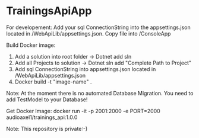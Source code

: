 # TrainingsApiApp

For developement:
Add your sql ConnectionString into the appsettings.json located in /WebApiLib/appsettings.json. Copy file into /ConsoleApp

Build Docker image:
1. Add a solution into root folder -> Dotnet add sln
2. Add all Projects to solution -> Dotnet sln add "Complete Path to Project"
3. Add sql ConnectionString into appsettings.json located in /WebApiLib/appsettings.json
3. Docker build -t "image-name" .

Note: At the moment there is no automated Database Migration. You need to add TestModel to your Database!

Get Docker Image:
docker run -it -p 2001:2000 -e PORT=2000 audioaxel1/trainings_api:1.0.0

Note: This repository is private:-)


 

